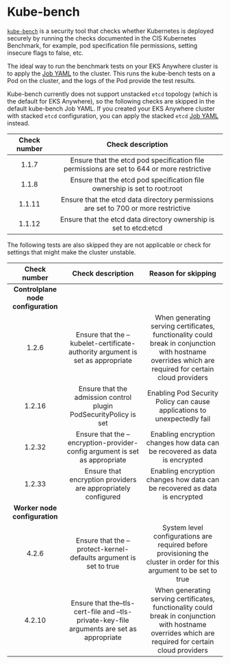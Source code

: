 # Kube-bench

[`kube-bench`](https://github.com/aquasecurity/kube-bench) is a security tool that checks whether Kubernetes is deployed securely by running the checks documented in the CIS Kubernetes Benchmark, for example, pod specification file permissions, setting insecure flags to false, etc.

The ideal way to run the benchmark tests on your EKS Anywhere cluster is to apply the [Job YAML](jobs/controlplane/kube-bench-default.yaml) to the cluster. This runs the kube-bench tests on a Pod on the cluster, and the logs of the Pod provide the test results.

Kube-bench currently does not support unstacked `etcd` topology (which is the default for EKS Anywhere), so the following checks are skipped in the default kube-bench Job YAML. If you created your EKS Anywhere cluster with stacked `etcd` configuration, you can apply the stacked `etcd` [Job YAML](jobs/controlplane/kube-bench-stacked-etcd.yaml) instead.

| Check number | Check description |
| :---: | :---: |
| 1.1.7 | Ensure that the etcd pod specification file permissions are set to 644 or more restrictive |
| 1.1.8 | Ensure that the etcd pod specification file ownership is set to root:root |
| 1.1.11 | Ensure that the etcd data directory permissions are set to 700 or more restrictive |
| 1.1.12 | Ensure that the etcd data directory ownership is set to etcd:etcd |

The following tests are also skipped they are not applicable or check for settings that might make the cluster unstable.

| Check number | Check description | Reason for skipping |
| :---: | :---: | :---: |
| **Controlplane node configuration** |
| 1.2.6 | Ensure that the –kubelet-certificate-authority argument is set as appropriate | When generating serving certificates, functionality could break in conjunction with hostname overrides which are required for certain cloud providers |
| 1.2.16 | Ensure that the admission control plugin PodSecurityPolicy is set | Enabling Pod Security Policy can cause applications to unexpectedly fail |
| 1.2.32 | Ensure that the –encryption-provider-config argument is set as appropriate | Enabling encryption changes how data can be recovered as data is encrypted |
| 1.2.33 | Ensure that encryption providers are appropriately configured | Enabling encryption changes how data can be recovered as data is encrypted |
| **Worker node configuration** |
| 4.2.6 | Ensure that the –protect-kernel-defaults argument is set to true | System level configurations are required before provisioning the cluster in order for this argument to be set to true |
| 4.2.10 | Ensure that the–tls-cert-file and –tls-private-key-file arguments are set as appropriate | When generating serving certificates, functionality could break in conjunction with hostname overrides which are required for certain cloud providers |
